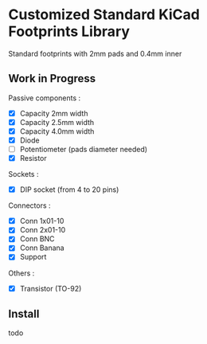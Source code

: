 # Customized Standard KiCad Footprints Library

Standard footprints with 2mm pads and 0.4mm inner

## Work in Progress

Passive components :
- [x] Capacity 2mm width
- [x] Capacity 2.5mm width
- [x] Capacity 4.0mm width
- [x] Diode
- [ ] Potentiometer (pads diameter needed)
- [x] Resistor

Sockets :
- [x] DIP socket (from 4 to 20 pins)

Connectors :
- [x] Conn 1x01-10
- [x] Conn 2x01-10
- [x] Conn BNC
- [x] Conn Banana
- [x] Support

Others :
- [x] Transistor (TO-92)

## Install

todo 
